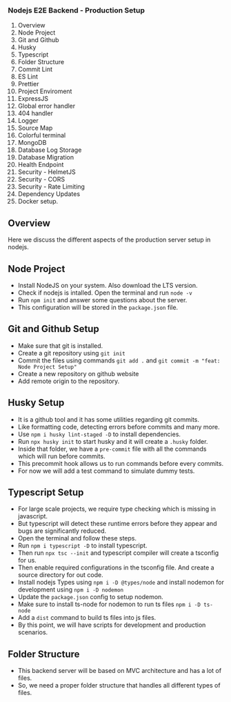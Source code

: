 ### Nodejs E2E Backend - Production Setup
1. Overview
2. Node Project
3. Git and Github
4. Husky
5. Typescript
6. Folder Structure
7. Commit Lint
8. ES Lint
9. Prettier
10. Project Enviroment 
11. ExpressJS
12. Global error handler
13. 404 handler
14. Logger
15. Source Map
16. Colorful terminal
17. MongoDB
18. Database Log Storage
19. Database Migration
20. Health Endpoint
21. Security - HelmetJS
22. Security - CORS
23. Security - Rate Limiting
24. Dependency Updates
25. Docker setup.

## Overview
Here we discuss the different aspects of the production server setup in nodejs.

## Node Project
- Install NodeJS on your system. Also download the LTS version.
- Check if nodejs is intalled. Open the terminal and run `node -v`
- Run `npm init` and answer some questions about the server.
- This configuration will be stored in the `package.json` file.

## Git and Github Setup
- Make sure that git is installed.
- Create a git repository using `git init`
- Commit the files using commands `git add .` and `git commit -m "feat: Node Project Setup"`
- Create a new repository on github website
- Add remote origin to the repository.

## Husky Setup
- It is a github tool and it has some utilities regarding git commits.
- Like formatting code, detecting errors before commits and many more.
- Use `npm i husky lint-staged -D` to install dependencies.
- Run `npx husky init` to start husky and it will create a `.husky` folder.
- Inside that folder, we have a `pre-commit` file with all the commands which will run before commits.
- This precommit hook allows us to run commands before every commits.
- For now we will add a test command to simulate dummy tests.

## Typescript Setup
- For large scale projects, we require type checking which is missing in javascript.
- But typescript will detect these runtime errors before they appear and bugs are significantly reduced.
- Open the terminal and follow these steps.
- Run `npm i typescript -D` to install typescript.
- Then run `npx tsc --init` and typescript compiler will create a tsconfig for us.
- Then enable required configurations in the tsconfig file. And create a source directory for out code.
- Install nodejs Types using `npm i -D @types/node` and install nodemon for development using `npm i -D nodemon`
- Update the `package.json` config to setup nodemon. 
- Make sure to install ts-node for nodemon to run ts files `npm i -D ts-node`
- Add a `dist` command to build ts files into js files.
- By this point, we will have scripts for development and production scenarios.

## Folder Structure
- This backend server will be based on MVC architecture and has a lot of files.
- So, we need a proper folder structure that handles all different types of files.
